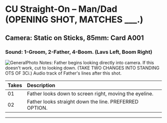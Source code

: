 # CU Straight-On – Man/Dad (OPENING SHOT, MATCHES ___.)

## Camera: Static on Sticks, 85mm: Card A001

### Sound: 1-Groom, 2-Father, 4-Boom. (Lavs Left, Boom Right)

![GeneralPhoto][]
Notes: Father begins looking directly into camera. If this doesn't work, cut to looking down. (TAKE TWO CHANGES INTO STANDING OTS OF 3Ci.) Audio track of Father's lines after this shot.

| Takes | Description |
|:---|:----|
| 01 | Father looks down to screen right, moving the eyeline. |
| 02 | Father looks straight down the line. PREFERRED OPTION. |

----


[GeneralPhoto]:  https://github.com/jingleheimer/CelebrateForever/images/3Cii.JPG